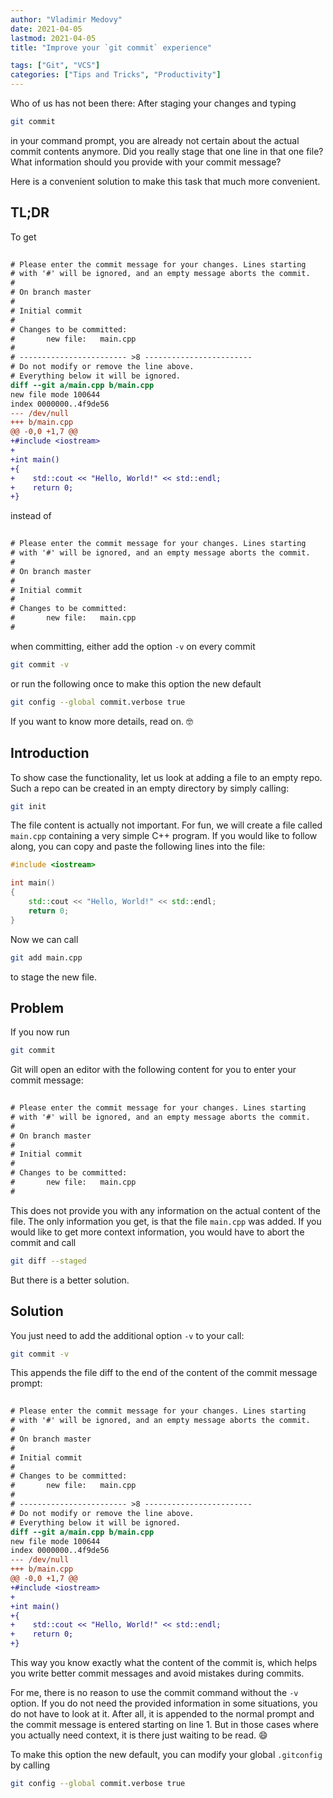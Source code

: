 ```yaml
---
author: "Vladimir Medovy"
date: 2021-04-05
lastmod: 2021-04-05
title: "Improve your `git commit` experience"

tags: ["Git", "VCS"]
categories: ["Tips and Tricks", "Productivity"]
---
```


Who of us has not been there: After staging your changes and typing 
```bash
git commit
```
in your command prompt, you are already not certain about the actual commit contents anymore.
Did you really stage that one line in that one file?
What information should you provide with your commit message?

Here is a convenient solution to make this task that much more convenient.

## TL;DR

To get

```diff
 
# Please enter the commit message for your changes. Lines starting
# with '#' will be ignored, and an empty message aborts the commit.
#
# On branch master
#
# Initial commit
#
# Changes to be committed:
#       new file:   main.cpp
#
# ------------------------ >8 ------------------------
# Do not modify or remove the line above.
# Everything below it will be ignored.
diff --git a/main.cpp b/main.cpp
new file mode 100644
index 0000000..4f9de56
--- /dev/null
+++ b/main.cpp
@@ -0,0 +1,7 @@
+#include <iostream>
+
+int main()
+{
+    std::cout << "Hello, World!" << std::endl;
+    return 0;
+}
```

instead of

```diff
 
# Please enter the commit message for your changes. Lines starting
# with '#' will be ignored, and an empty message aborts the commit.
#
# On branch master
#
# Initial commit
#
# Changes to be committed:
#       new file:   main.cpp
#
```

when committing, either add the option `-v` on every commit

```bash
git commit -v
```

or run the following once to make this option the new default

```bash
git config --global commit.verbose true
```

If you want to know more details, read on. :nerd_face:

## Introduction
To show case the functionality, let us look at adding a file to an empty repo.
Such a repo can be created in an empty directory by simply calling:

```bash
git init
```

The file content is actually not important.
For fun, we will create a file called `main.cpp` containing a very simple C++ program.
If you would like to follow along, you can copy and paste the following lines into the file:

```cpp
#include <iostream>

int main()
{
    std::cout << "Hello, World!" << std::endl;
    return 0;
}

```

Now we can call 

```bash
git add main.cpp
```

to stage the new file.

## Problem

If you now run

```bash
git commit
```

Git will open an editor with the following content for you to enter your commit message:

```diff
 
# Please enter the commit message for your changes. Lines starting
# with '#' will be ignored, and an empty message aborts the commit.
#
# On branch master
#
# Initial commit
#
# Changes to be committed:
#       new file:   main.cpp
#
```

This does not provide you with any information on the actual content of the file.
The only information you get, is that the file `main.cpp` was added.
If you would like to get more context information, you would have to abort the commit and call

```bash
git diff --staged
```

But there is a better solution.

## Solution

You just need to add the additional option `-v` to your call:

```bash
git commit -v
```

This appends the file diff to the end of the content of the commit message prompt:

```diff
 
# Please enter the commit message for your changes. Lines starting
# with '#' will be ignored, and an empty message aborts the commit.
#
# On branch master
#
# Initial commit
#
# Changes to be committed:
#       new file:   main.cpp
#
# ------------------------ >8 ------------------------
# Do not modify or remove the line above.
# Everything below it will be ignored.
diff --git a/main.cpp b/main.cpp
new file mode 100644
index 0000000..4f9de56
--- /dev/null
+++ b/main.cpp
@@ -0,0 +1,7 @@
+#include <iostream>
+
+int main()
+{
+    std::cout << "Hello, World!" << std::endl;
+    return 0;
+}
```

This way you know exactly what the content of the commit is, which helps you write better commit messages and avoid mistakes during commits.

For me, there is no reason to use the commit command without the `-v` option.
If you do not need the provided information in some situations, you do not have to look at it.
After all, it is appended to the normal prompt and the commit message is entered starting on line 1.
But in those cases where you actually need context, it is there just waiting to be read. :smile:

To make this option the new default, you can modify your global `.gitconfig` by calling

```bash
git config --global commit.verbose true
```
